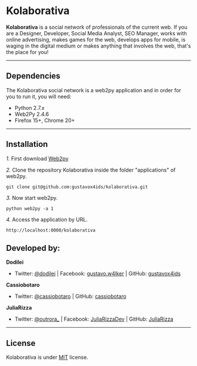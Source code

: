 Kolaborativa
============

**Kolaborativa** is a social network of professionals of the current web. If you are a Designer, Developer, Social Media Analyst, SEO Manager, works with online advertising, makes games for the web, develops apps for mobile, is waging in the digital medium or makes anything that involves the web, that's the place for you!

---------------------------------------

Dependencies
--------------

The Kolaborativa social network is a web2py application and in order for you to run it, you will need:

- Python 2.7.x
- Web2Py 2.4.6
- Firefox 15+, Chrome 20+

---------------------------------------

Installation
------------

*1.*  First download [Web2py](https://github.com/web2py/web2py)

*2.*  Clone the repository Kolaborativa inside the folder "applications" of web2py.

    git clone git@github.com:gustavox4ids/kolaborativa.git

*3.*  Now start web2py.

    python web2py -a 1

*4.*  Access the application by URL.

    http://localhost:8000/kolaborativa


Developed by:
--------------

**Dodilei**
+ Twitter: [@dodilei](http://twitter.com/dodilei "Twitter") | Facebook: [gustavo.w4lker](http://www.facebook.com/gustavo.w4lker/ "Facebook") | GitHub: [gustavox4ids](http://github.com/gustavox4ids "GitHub")

**Cassiobotaro**
+ Twitter: [@cassiobotaro](http://twitter.com/cassiobotaro "Twitter") | GitHub: [cassiobotaro](http://github.com/cassiobotaro "GitHub")

**JuliaRizza**
+ Twitter: [@outrora_](http://twitter.com/outrora_ "Twitter") | Facebook: [JuliaRizzaDev](http://www.facebook.com/JuliaRizzaDev/ "Facebook") | GitHub: [JuliaRizza](http://github.com/JuliaRizza "GitHub")

---------------------------------------

License
---------------------
Kolaborativa is under [MIT](http://www.opensource.org/licenses/mit-license.php/ "MIT license") license.
